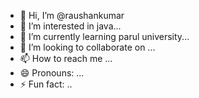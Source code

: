 - 👋 Hi, I’m @raushankumar
- 👀 I’m interested in java...
- 🌱 I’m currently learning parul university...
- 💞️ I’m looking to collaborate on ...
- 📫 How to reach me ...
- 😄 Pronouns: ...
- ⚡ Fun fact: ..
